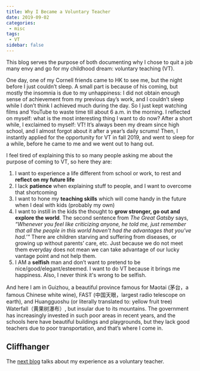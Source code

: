 ```yaml
---
title: Why I Became a Voluntary Teacher
date: 2019-09-02
categories:
 - misc
tags:
 - VT
sidebar: false
---
```


This blog serves the purpose of both documenting why I chose to quit a job many envy and go for my childhood dream: voluntary teaching (VT).

<!-- more -->

One day, one of my Cornell friends came to HK to see me, but the night before I just couldn’t sleep. A small part is because of his coming, but mostly the insomnia is due to my unhappiness: I did not obtain enough sense of achievement from my previous day’s work, and I couldn’t sleep while I don’t think I achieved much during the day. So I just kept watching films and YouTube to waste time till about 6 a.m. in the morning. I reflected on myself: what is the most interesting thing I want to do now? After a short while, I exclaimed to myself: VT! It’s always been my dream since high school, and I almost forgot about it after a year’s daily scrums! Then, I instantly applied for the opportunity for VT in fall 2019, and went to sleep for a while, before he came to me and we went out to hang out.

I feel tired of explaining this to so many people asking me about the purpose of coming to VT, so here they are:

1. I want to experience a life different from school or work, to rest and **reflect on my future life**
2. I lack **patience** when explaining stuff to people, and I want to overcome that shortcoming
3. I want to hone my **teaching skills** which will come handy in the future when I deal with kids (probably my own)
4. I want to instill in the kids the thought to **grow stronger, go out and explore the world**. The second sentence from *The Great Gatsby* says, *“Whenever you feel like criticizing anyone, he told me, just remember that all the people in this world haven't had the advantages that you've had.’”* There are children starving and suffering from diseases, or growing up without parents’ care, etc. Just because we do not meet them everyday does not mean we can take advantage of our lucky vantage point and not help them.
5. I AM a **selfish** man and don’t want to pretend to be nice/good/elegant/esteemed. I want to do VT because it brings me happiness. Also, I never think it's wrong to be selfish.

And here I am in Guizhou, a beautiful province famous for Maotai (茅台，a famous Chinese white wine), FAST (中国天眼，largest radio telescope on earth), and Huangguoshu (or literally translated to: yellow fruit tree) Waterfall（黄果树瀑布）, but insular due to its mountains. The government has increasingly invested in such poor areas in recent years, and the schools here have beautiful buildings and playgrounds, but they lack good teachers due to poor transportation, and that’s where I come in.

## Cliffhanger

The [next blog](vt) talks about my experience as a voluntary teacher.